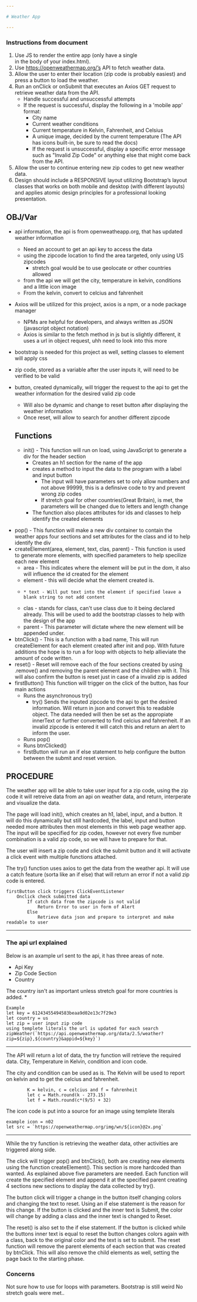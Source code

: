 ```yaml
---

# Weather App

---
```

### Instructions from document

1. Use JS to render the entire app (only have a single <div id='main'></div> in the body of your index.html).
2. Use https://openweathermap.org/’s API to fetch weather data.
3. Allow the user to enter their location (zip code is probably easiest) and press a button to load the weather.
4. Run an onClick or onSubmit that executes an Axios GET request to retrieve weather data from the API.
    - Handle successful and unsuccessful attempts
    - If the request is successful, display the following in a 'mobile app' format:
        - City name
        - Current weather conditions
        - Current temperature in Kelvin, Fahrenheit, and Celsius
         - A unique image, decided by the current temperature (The API has icons built-in, be sure to read the docs)
         - If the request is unsuccessful, display a specific error message such as "Invalid Zip Code" or anything else that might come back from the API.
5. Allow the user to continue entering new zip codes to get new weather data.
6. Design should include a RESPONSIVE layout utilizing Bootstrap’s layout classes that works on both mobile and desktop (with different layouts) and applies atomic design principles for a professional looking presentation.


## OBJ/Var

- api information, the api is from openweatheapp.org, that has updated weather information
    - Need an account to get an api key to access the data
    - using the zipcode location to find the area targeted, only using US zipcodes
        - stretch goal would be to use geolocate or other countries allowed
    - from the api we will get the city, temperature in kelvin, conditions and a little icon image
    - From the kelvin, convert to celcius and fahrenheit
- Axios will be utilized for this project, axios is a npm, or a node package manager
    - NPMs are helpful for developers, and always written as JSON (javascript object notation)
    - Axios is similar to the fetch method in js but is slightly different, it uses a url in object request, uhh need to look into this more
- bootstrap is needed for this project as well, setting classes to element will apply css 
- zip code, stored as a variable after the user inputs it, will need to be verified to be valid
- button, created dynamically, will trigger the request to the api to get the weather information for the desired valid zip code
    -  Will also be dynamic and change to reset button after displaying the weather information
    -  Once reset, will allow to search for another different zipcode
  ## Functions
  
  * init() - This function will run on load, using JavaScript to generate a div for the header section
    * Creates an h1 section for the name of the app
    * creates a method to input the data to the program with a label and input button
        * The input will have parameters set to only allow numbers and not above 99999, this is a definsive code to try and prevent wrong zip codes
        * If stretch goal for other countries(Great Britain), is met, the parameters will be changed due to letters and length change
    * The function also places attributes for ids and classes to help identify the created elements 
* pop()  - This function will make a new div container to contain the weather apps four sections and set attributes for the class and id to help identify the div
* createElement(area, element, text, clas, parent) - This function is used to generate more elements, with specified parameters to help specilize each new element
    * area - This indicates where the element will be put in the dom, it also will influence the id created for the element
    * element - this will decide what the element created is.
    *     * text - Will put text into the element if specified leave a blank string to not add content
    * clas - stands for class, can't use class due to it being declared already. This will be used to add the bootstrap classes to help with the design of the app
    * parent - This parameter will dictate where the new element will be appended under.
* btnClick() - This is a function with a bad name, This will run createElement for each element created after init and pop. With future additions the hope is to run a for loop with objects to help allieviate the amount of code written.
* reset() - Reset will remove each of the four sections created by using .remove() and removing the parent element and the children with it. This will also confirm the button is reset just in case of a invalid zip is added
* firstButton() This function will trigger on the click of the button, has four main actions
    * Runs the asynchronous try()
        * try() Sends the inputed zipcode to the api to get the desired information. Will return in json and convert this to readable object. The data needed will then be set as the appropiate innerText or further converted to find celcius and fahrenheit. If an invalid zipcode is entered it will catch this and return an alert to inform the user.
    * Runs pop()
    * Runs btnClicked() 
    * firstButton will run an if else statement to help configure the button between the submit and reset version.

## PROCEDURE

The weather app will be able to take user input for a zip code, using the zip code it will retreive data from an api on weather data, and return, interperate and visualize the data.

The page will load init(), which creates an h1, label, input, and a button. It will do this dynamically but still hardcoded, the label, input and button needed more attributes then most elements in this web page weather app. The input will be specified for zip codes, however not every five number combination is a valid zip code, so we will have to prepare for that.

The user will insert a zip code and click the submit button and it will activate a click event with multiple functions attached.

The try() function uses axios to get the data from the weather api. It will use a catch feature (sorta like an if else) that will return an error if not a valid zip code is entered.
```
firstButton click triggers ClickEventListener
    Onclick check submitted data
        If catch data from the zipcode is not valid
            Return Error to user in form of Alert
        Else 
            Retrieve data json and prepare to interpret and make readable to user
```
---

### The api url explained

Below is an axample url sent to the api, it has three areas of note.
- Api Key
- Zip Code Section
- Country

The country isn't as important unless stretch goal for more countries is added. *
```
Example
let key = 61243455494583beaa9d02e13c7f29e3
let country = us
let zip = user input zip code
using templete literals the url is updated for each search
zipWeather(`https://api.openweathermap.org/data/2.5/weather?zip=${zip},${country}&appid=${key}`)
```

---
The API will return a lot of data, the try function will retrieve the required data.
City, Temperature in Kelvin, condition and icon code.

The city and condition can be used as is. The Kelvin will be used to report on kelvin and to get the celcius and fahrenheit.
```
        K = kelvin, c = celcius and f = fahrenheit
        let c = Math.round(k - 273.15)
        let f = Math.round(c*(9/5) + 32)
```
The icon code is put into a source for an image using templete literals
```
example icon = n02
let src = `https://openweathermap.org/img/wn/${icon}@2x.png`
```
---
While the try function is retrieving the weather data, other activities are triggered along side.


The click will trigger pop() and btnClick(), both are creating new elements using the function createElement(). This section is more hardcoded than wanted. As explained above five parameters are needed. Each function will create the specified element and append it at the specified parent creating 4 sections new sections to display the data collected by try().

The button click will trigger a change in the button itself changing colors and changing the text to reset. Using an if else statement is the reason for this change. If the button is clicked and the inner text is Submit, the color will change by adding a class and the inner text is changed to Reset.

The reset() is also set to the if else statement. If the button is clicked while the buttons inner text is equal to reset the button changes colors again with a class, back to the original color and the text is set to submit. The reset function will remove the parent elements of each section that was created by btnClick. This will also remove the child elements as well, setting the page back to the starting phase.

### Concerns
Not sure how to use for loops with parameters.
Bootstrap is still weird
No stretch goals were met..
